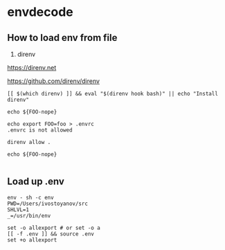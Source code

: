 # envdecode



## How to load env from file

1. direnv

https://direnv.net

https://github.com/direnv/direnv

```
[[ $(which direnv) ]] && eval "$(direnv hook bash)" || echo "Install direnv"

echo ${FOO-nope}

echo export FOO=foo > .envrc
.envrc is not allowed

direnv allow .

echo ${FOO-nope}


```



## Load up .env
```
env - sh -c env
PWD=/Users/ivostoyanov/src
SHLVL=1
_=/usr/bin/env
```

```
set -o allexport # or set -o a
[[ -f .env ]] && source .env
set +o allexport
```

